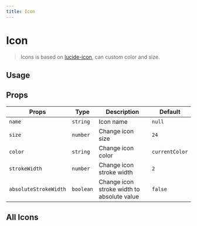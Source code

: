 ```yaml
---
title: Icon
---
```


# Icon

> Icons is based on <a href="https://lucide.dev/" target="_blank">lucide-icon</a>, can custom color and size.

## Usage

<usage name="icon"></usage>

## Props

| Props                 | Type      | Description                                | Default        |
| --------------------- | --------- | ------------------------------------------ | -------------- |
| `name`                | `string`  | Icon name                                  | `null`         |
| `size`                | `number`  | Change icon size                           | `24`           |
| `color`               | `string`  | Change icon color                          | `currentColor` |
| `strokeWidth`         | `number`  | Change icon stroke width                   | `2`            |
| `absoluteStrokeWidth` | `boolean` | Change icon stroke width to absolute value | `false`        |

## All Icons

<preview name="icons"></preview>
